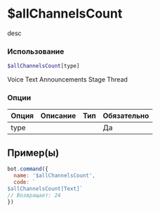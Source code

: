 # $allChannelsCount
desc
### Использование
```php
$allChannelsCount[type]
```

Voice
Text
Announcements
Stage
Thread

### Опции

| Опция | Описание | Тип | Обязательно |
|--------|-------------|------|----------|
| type |  |  | Да |  
## Пример(ы)

```javascript
bot.command({
  name: '$allChannelsCount',
  code: `
$allChannelsCount[Text]`
// Возвращает: 24
})
```